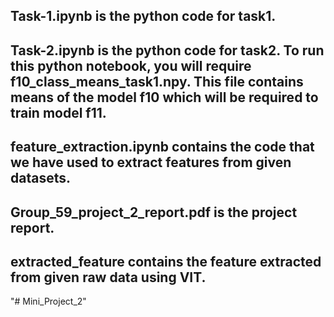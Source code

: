 ## Task-1.ipynb is the python code for task1.

## Task-2.ipynb is the python code for task2. To run this python notebook, you will require f10_class_means_task1.npy. This file contains means of the model f10 which will be required to train model f11.

## feature_extraction.ipynb contains the code that we have used to extract features from given datasets.

## Group_59_project_2_report.pdf is the project report.

## extracted_feature contains the feature extracted from given raw data using VIT.

"# Mini_Project_2" 
